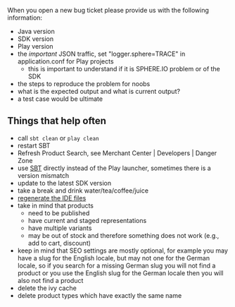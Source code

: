 When you open a new bug ticket please provide us with the following information:

* Java version
* SDK version
* Play version
* the *important* JSON traffic, set "logger.sphere=TRACE" in application.conf for Play projects
     * this is important to understand if it is SPHERE.IO problem or of the SDK
* the steps to reproduce the problem for noobs
* what is the expected output and what is current output?
* a test case would be ultimate


## Things that help often

* call `sbt clean` or `play clean`
* restart SBT
* Refresh Product Search, see Merchant Center | Developers | Danger Zone
* use [SBT](http://www.scala-sbt.org) directly instead of the Play launcher, sometimes there is a version mismatch
* update to the latest SDK version
* take a break and drink water/tea/coffee/juice
* [regenerate the IDE files](https://www.playframework.com/documentation/2.2.x/IDE)
* take in mind that products 
    * need to be published
    * have current and staged representations
    * have multiple variants
    * may be out of stock and therefore something does not work (e.g., add to cart, discount)
* keep in mind that SEO settings are mostly optional, for example you may have a slug for the English locale, but may not one for the German locale, so if you search for a missing German slug you will not find a product or you use the English slug for the German locale then you will also not find a product
* delete the ivy cache
* delete product types which have exactly the same name
